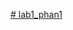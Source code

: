 [﻿# lab1_phan1](https://github.com/book92/Lab1_P1/assets/83381044/f581c95d-6690-4974-9b99-d8b5c916e875)
